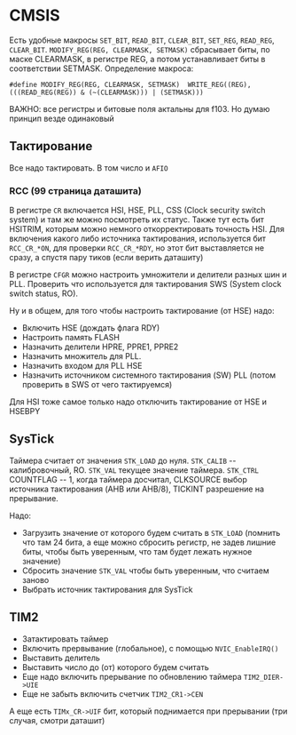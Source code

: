 # CMSIS
Есть удобные макросы `SET_BIT`, `READ_BIT`, `CLEAR_BIT`, `SET_REG`, `READ_REG`, `CLEAR_BIT`.
`MODIFY_REG(REG, CLEARMASK, SETMASK)` сбрасывает биты, по маске CLEARMASK, в регистре REG, а потом устанавливает биты в соответствии SETMASK. Определение макроса:
```
#define MODIFY_REG(REG, CLEARMASK, SETMASK)  WRITE_REG((REG), (((READ_REG(REG)) & (~(CLEARMASK))) | (SETMASK)))
```

ВАЖНО: все регистры и битовые поля актальны для f103. Но думаю принцип везде одинаковый
## Тактирование
Все надо тактировать. В том число и `AFIO`
### RCC (99 страница даташита)
В регистре `CR` включается HSI, HSE, PLL, CSS (Clock security switch system) и там же можно посмотреть их статус. 
Также тут есть бит HSITRIM, которым можно немного откорректировать точность HSI. Для включения какого либо источника
тактирования, используется бит `RCC_CR_*ON`, для проверки `RCC_CR_*RDY`, но этот бит выставляется не сразу, а спустя пару
тиков (если верить даташиту)

В регистре `CFGR` можно настроить умножители и делители разных шин и PLL. Проверить что используется для тактирования SWS (System clock switch status, RO).

Ну и в общем, для того чтобы настроить тактирование (от HSE) надо:
- Включить HSE (дождать флага RDY)
- Настроить память FLASH
- Назначить делители HPRE, PPRE1, PPRE2
- Назначить множитель для PLL.
- Назначить входом для PLL HSE
- Назначить источником системного тактирования (SW) PLL (потом проверить в SWS от чего тактируемся)

Для HSI тоже самое только надо отключить тактирование от HSE и HSEBPY

## SysTick
Таймера считает от значения `STK_LOAD` до нуля. `STK_CALIB` -- калибровочный, RO. `STK_VAL` текущее значение таймера.
`STK_CTRL` COUNTFLAG -- 1, когда таймера досчитал, CLKSOURCE выбор источника тактирования (AHB или AHB/8), TICKINT разрешение на прерывание.

Надо:
- Загрузить значение от которого будем считать в `STK_LOAD` (помнить что там 24 бита, а еще можно сбросить регистр, не задев лишние биты, чтобы быть уверенным, что там будет лежать нужное значение)
- Сбросить значение `STK_VAL` чтобы быть уверенным, что считаем заново
- Выбрать источник тактирования для SysTick

## TIM2

- Затактировать таймер
- Включить прервывание (глобальное), с помощью `NVIC_EnableIRQ()`
- Выставить делитель
- Выставить число до (от) которого будем считать
- Еще надо включить прерывание по обновлению таймера `TIM2_DIER->UIE`
- Еще не забыть включить счетчик `TIM2_CR1->CEN`

А еще есть `TIMx_CR->UIF` бит, который поднимается при прерывании (три случая, смотри даташит)
